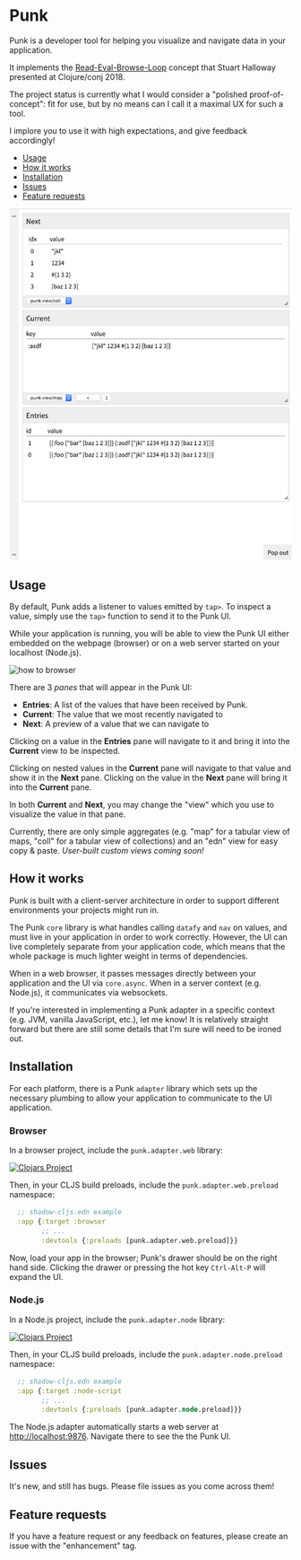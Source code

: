 # Punk

Punk is a developer tool for helping you visualize and navigate data in your application.

It implements the [Read-Eval-Browse-Loop](https://www.youtube.com/watch?v=c52QhiXsmyI)
concept that Stuart Halloway presented at Clojure/conj 2018.

The project status is currently what I would consider a "polished proof-of-concept":
fit for use, but by no means can I call it a maximal UX for such a 
tool.

I implore you to use it with high expectations, and give feedback accordingly!

- [Usage](#usage)
- [How it works](#how-it-works)
- [Installation](#installation)
- [Issues](#issues)
- [Feature requests](#feature-requests)

<img src="/screenshot.png" alt="screenshot" width="600">

## Usage

By default, Punk adds a listener to values emitted by `tap>`. To inspect a value,
simply use the `tap>` function to send it to the Punk UI. 

While your application is running, you will be able to view the Punk UI
either embedded on the webpage (browser) or on a web server started on your
localhost (Node.js).

![how to browser](./punk-1.gif)

There are 3 *panes* that will appear in the Punk UI:

- **Entries**: A list of the values that have been received by Punk.
- **Current**: The value that we most recently navigated to
- **Next**: A preview of a value that we can navigate to

Clicking on a value in the **Entries** pane will navigate to it and bring it 
into the **Current** view to be inspected.

Clicking on nested values in the **Current** pane will navigate to that value
and show it in the **Next** pane. Clicking on the value in the **Next** pane
will bring it into the **Current** pane.

In both **Current** and **Next**, you may change the "view" which you use to
visualize the value in that pane.

Currently, there are only simple aggregates (e.g. "map" for a tabular view of 
maps, "coll" for a tabular view of collections) and an "edn" view for easy copy
& paste. *User-built custom views coming soon!*


## How it works

Punk is built with a client-server architecture in order to support different 
environments your projects might run in.

The Punk `core` library is what handles calling `datafy` and `nav` on values, 
and must live in your application in order to work correctly. However, the UI 
can live completely separate from your application code, which means that the 
whole package is much lighter weight in terms of dependencies.

When in a web browser, it passes messages directly between your application and 
the UI via `core.async`. When in a server context (e.g. Node.js), it 
communicates via websockets.

If you're interested in implementing a Punk adapter in a specific context (e.g.
JVM, vanilla JavaScript, etc.), let me know! It is relatively straight forward
but there are still some details that I'm sure will need to be ironed out.

## Installation

For each platform, there is a Punk `adapter` library which sets up the necessary 
plumbing to allow your application to communicate to the UI application.

### Browser

In a browser project, include the `punk.adapter.web` library:

[![Clojars Project](https://img.shields.io/clojars/v/lilactown/punk-adapter-web.svg)](https://clojars.org/lilactown/punk-adapter-web)

Then, in your CLJS build preloads, include the `punk.adapter.web.preload` 
namespace:

```clojure
  ;; shadow-cljs.edn example
  :app {:target :browser
        ;; ...
        :devtools {:preloads [punk.adapter.web.preload]}}
```

Now, load your app in the browser; Punk's drawer should be on the right hand 
side. Clicking the drawer or pressing the hot key `Ctrl-Alt-P` will expand the
UI.


### Node.js

In a Node.js project, include the `punk.adapter.node` library:

[![Clojars Project](https://img.shields.io/clojars/v/lilactown/punk-adapter-node.svg)](https://clojars.org/lilactown/punk-adapter-node)

Then, in your CLJS build preloads, include the `punk.adapter.node.preload` 
namespace:

```clojure
  ;; shadow-cljs.edn example
  :app {:target :node-script
        ;; ...
        :devtools {:preloads [punk.adapter.node.preload]}}
```

The Node.js adapter automatically starts a web server at [http://localhost:9876](http://localhost:9876).
Navigate there to see the the Punk UI.


## Issues

It's new, and still has bugs. Please file issues as you come across them!

## Feature requests

If you have a feature request or any feedback on features, please create
an issue with the "enhancement" tag.
